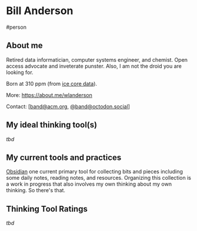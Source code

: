 # Bill Anderson

#person

## About me

Retired data informatician, computer systems engineer, and chemist. Open access advocate and inveterate punster. Also, I am not the droid you are looking for.

Born at 310 ppm (from [ice core data](https://cdiac.ess-dive.lbl.gov/ftp/trends/co2/lawdome.combined.dat)).

More: <https://about.me/wlanderson>

Contact: [[band@acm.org](mailto:band@acm.org), [@band@octodon.social](https://octodon.social/@band)]

## My ideal thinking tool(s) 

_tbd_  

## My current tools and practices

[Obsidian](https://obsidian.md) one current primary tool for collecting bits and pieces including some daily notes, reading notes, and resources. Organizing this collection is a work in progress that also involves my own thinking about my own thinking. So there's that.

## Thinking Tool Ratings

_tbd_